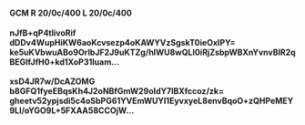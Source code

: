 #### GCM R 20/0c/400 L 20/0c/400
**nJfB+qP4tlivoRif**<br/>**dDDv4WupHiKW6aoKcvsezp4oKAWYVzSgskT0ieOxlPY=**<br/>**ke5uKVbwuABo9OrIbJF2J9uKTZg/hlWU8wQLI0iRjZsbpWBXnYvnvBlR2qBEGlfJfH0+kd1XoP31luam...**<br/><br/>
**xsD4JR7w/DcAZOMG**<br/>**b8GFQ1fyeEBqsKh4J2oNBfGmW29oIdY7lBXfccoz/zk=**<br/>**gheetv52ypjsdi5c4oSbPG61YVEmWUYl1EyvxyeL8envBqoO+zQHPeMEY9LI/oYGO9L+5FXAA58CCOjW...**